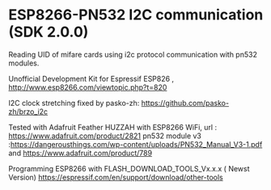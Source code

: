 # ESP8266-PN532 I2C communication (SDK 2.0.0)

Reading UID of mifare cards using i2c protocol communication with pn532 modules.

Unofficial Development Kit for Espressif ESP826 , http://www.esp8266.com/viewtopic.php?t=820

I2C clock stretching fixed by pasko-zh:
https://github.com/pasko-zh/brzo_i2c

Tested with 
Adafruit Feather HUZZAH with ESP8266 WiFi, url : https://www.adafruit.com/product/2821
pn532 module v3 :https://dangerousthings.com/wp-content/uploads/PN532_Manual_V3-1.pdf
and https://www.adafruit.com/product/789


Programming ESP8266 with FLASH_DOWNLOAD_TOOLS_Vx.x.x ( Newst Version)
https://espressif.com/en/support/download/other-tools

